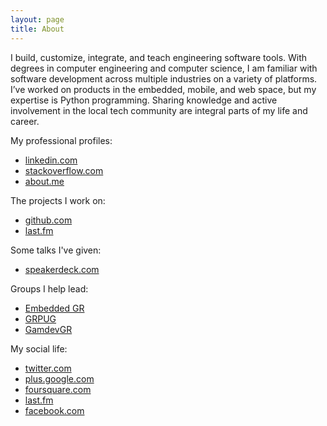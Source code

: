 ```yaml
---
layout: page
title: About
---
```


I build, customize, integrate, and teach engineering software tools. With degrees in computer engineering and computer science, I am familiar with software development across multiple industries on a variety of platforms. I’ve worked on products in the embedded, mobile, and web space, but my expertise is Python programming. Sharing knowledge and active involvement in the local tech community are integral parts of my life and career.

My professional profiles:

* [linkedin.com](http://www.linkedin.com/in/jacebrowning)
* [stackoverflow.com](http://careers.stackoverflow.com/jacebrowning)
* [about.me](https://about.me/jacebrowning)

The projects I work on:

* [github.com](https://github.com/jacebrowning)
* [last.fm](http://www.last.fm/music/Jace+Browning/+albums)

Some talks I've given:

* [speakerdeck.com](https://speakerdeck.com/jacebrowning)

Groups I help lead:

* [Embedded GR](http://www.meetup.com/embedded-gr/)
* [GRPUG](http://www.meetup.com/grpython/)
* [GamdevGR](http://www.meetup.com/GamedevGR/)

My social life:

* [twitter.com](https://twitter.com/jacebrowning)
* [plus.google.com](https://plus.google.com/+JaceBrowning/posts)
* [foursquare.com](https://foursquare.com/jacebrowning)
* [last.fm](http://www.last.fm/user/justus87)
* [facebook.com](https://www.facebook.com/jacebrowning)
